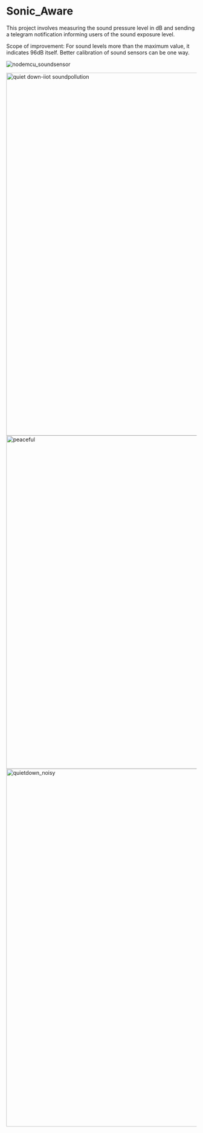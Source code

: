 # Sonic_Aware
This project involves measuring the sound pressure level in dB and sending a telegram notification informing users of the sound exposure level.

Scope of improvement: For sound levels more than the maximum value, it indicates 96dB itself. Better calibration of sound sensors can be one way.

![nodemcu_soundsensor](https://github.com/Iksha-Rani/Sonic_Aware/assets/77661014/dc04eaa6-fba5-41e6-9b5c-7711c20ee003)

<img width="959" alt="quiet down-iiot soundpollution" src="https://github.com/Iksha-Rani/Sonic_Aware/assets/77661014/e0b3f071-3810-4cbc-b445-68accba384d6">
<img width="881" alt="peaceful" src="https://github.com/Iksha-Rani/Sonic_Aware/assets/77661014/fa2d84a5-10f4-4a6a-bd4d-52efe1c8ab11">
<img width="946" alt="quietdown_noisy" src="https://github.com/Iksha-Rani/Sonic_Aware/assets/77661014/250b4585-c579-43a7-af4e-44195ff9c748">



